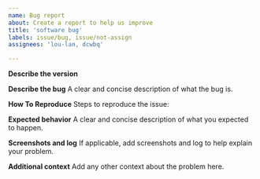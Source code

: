 ```yaml
---
name: Bug report
about: Create a report to help us improve
title: 'software bug'
labels: issue/bug, issue/not-assign
assignees: 'lou-lan, dcwbq'

---
```


**Describe the version**


**Describe the bug**
A clear and concise description of what the bug is.

**How To Reproduce**
Steps to reproduce the issue:

**Expected behavior**
A clear and concise description of what you expected to happen.

**Screenshots and log**
If applicable, add screenshots and log to help explain your problem.

**Additional context**
Add any other context about the problem here.
